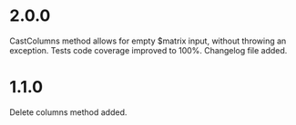 2.0.0
==============================
CastColumns method allows for empty $matrix input, without throwing an exception.
Tests code coverage improved to 100%.
Changelog file added.

1.1.0
==============================
Delete columns method added.